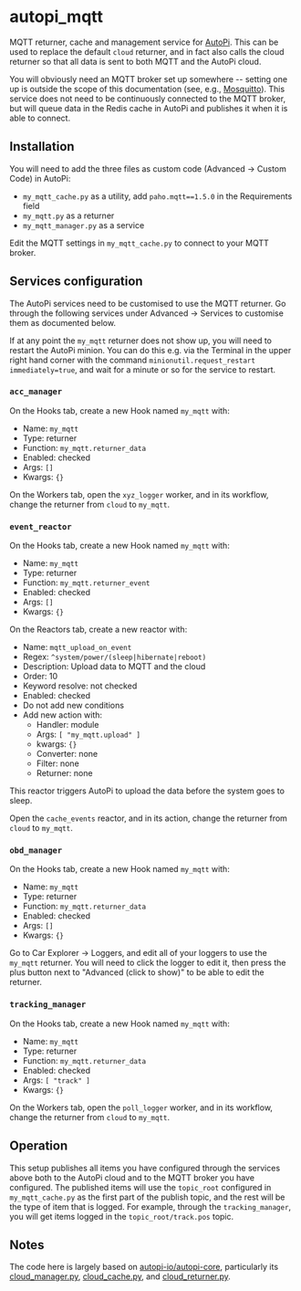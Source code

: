 # autopi_mqtt

MQTT returner, cache and management service for [AutoPi](https://www.autopi.io/). This can be used to replace the default `cloud` returner, and in fact also calls the cloud returner so that all data is sent to both MQTT and the AutoPi cloud.

You will obviously need an MQTT broker set up somewhere -- setting one up is outside the scope of this documentation (see, e.g., [Mosquitto](https://mosquitto.org/)). This service does not need to be continuously connected to the MQTT broker, but will queue data in the Redis cache in AutoPi and publishes it when it is able to connect.

## Installation

You will need to add the three files as custom code (Advanced -> Custom Code) in AutoPi:

* `my_mqtt_cache.py` as a utility, add `paho.mqtt==1.5.0` in the Requirements field
* `my_mqtt.py` as a returner
* `my_mqtt_manager.py` as a service

Edit the MQTT settings in `my_mqtt_cache.py` to connect to your MQTT broker.

## Services configuration

The AutoPi services need to be customised to use the MQTT returner. Go through the following services under Advanced -> Services to customise them as documented below.

If at any point the `my_mqtt` returner does not show up, you will need to restart the AutoPi minion. You can do this e.g. via the Terminal in the upper right hand corner with the command `minionutil.request_restart immediately=true`, and wait for a minute or so for the service to restart.

### `acc_manager`

On the Hooks tab, create a new Hook named `my_mqtt` with:
* Name: `my_mqtt`
* Type: returner
* Function: `my_mqtt.returner_data`
* Enabled: checked
* Args: `[]`
* Kwargs: `{}`

On the Workers tab, open the `xyz_logger` worker, and in its workflow, change the returner from `cloud` to `my_mqtt`.

### `event_reactor`

On the Hooks tab, create a new Hook named `my_mqtt` with:
* Name: `my_mqtt`
* Type: returner
* Function: `my_mqtt.returner_event`
* Enabled: checked
* Args: `[]`
* Kwargs: `{}`

On the Reactors tab, create a new reactor with:
* Name: `mqtt_upload_on_event`
* Regex: `^system/power/(sleep|hibernate|reboot)`
* Description: Upload data to MQTT and the cloud
* Order: 10
* Keyword resolve: not checked
* Enabled: checked
* Do not add new conditions
* Add new action with:
  * Handler: module
  * Args: `[ "my_mqtt.upload" ]`
  * kwargs: `{}`
  * Converter: none
  * Filter: none
  * Returner: none

This reactor triggers AutoPi to upload the data before the system goes to sleep.

Open the `cache_events` reactor, and in its action, change the returner from `cloud` to `my_mqtt`.

### `obd_manager`

On the Hooks tab, create a new Hook named `my_mqtt` with:
* Name: `my_mqtt`
* Type: returner
* Function: `my_mqtt.returner_data`
* Enabled: checked
* Args: `[]`
* Kwargs: `{}`

Go to Car Explorer -> Loggers, and edit all of your loggers to use the `my_mqtt` returner. You will need to click the logger to edit it, then press the plus button next to "Advanced (click to show)" to be able to edit the returner.

### `tracking_manager`

On the Hooks tab, create a new Hook named `my_mqtt` with:
* Name: `my_mqtt`
* Type: returner
* Function: `my_mqtt.returner_data`
* Enabled: checked
* Args: `[ "track" ]`
* Kwargs: `{}`

On the Workers tab, open the `poll_logger` worker, and in its workflow, change the returner from `cloud` to `my_mqtt`.

## Operation

This setup publishes all items you have configured through the services above both to the AutoPi cloud and to the MQTT broker you have configured. The published items will use the `topic_root` configured in `my_mqtt_cache.py` as the first part of the publish topic, and the rest will be the type of item that is logged. For example, through the `tracking_manager`, you will get items logged in the `topic_root/track.pos` topic.

## Notes

The code here is largely based on [autopi-io/autopi-core](https://github.com/autopi-io/autopi-core), particularly its [cloud_manager.py](https://github.com/autopi-io/autopi-core/blob/master/src/salt/base/ext/_engines/cloud_manager.py), [cloud_cache.py](https://github.com/autopi-io/autopi-core/blob/master/src/salt/base/ext/_utils/cloud_cache.py), and [cloud_returner.py](https://github.com/autopi-io/autopi-core/blob/master/src/salt/base/ext/_returners/cloud_returner.py).

